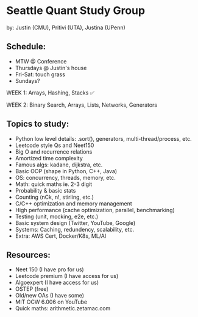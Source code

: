 # Seattle Quant Study Group

by: Justin (CMU), Pritivi (UTA), Justina (UPenn)

## Schedule:

- MTW @ Conference
- Thursdays @ Justin's house
- Fri-Sat: touch grass
- Sundays?

WEEK 1: Arrays, Hashing, Stacks ✅

WEEK 2: Binary Search, Arrays, Lists, Networks, Generators

## Topics to study:

- Python low level details: .sort(), generators, multi-thread/process, etc.
- Leetcode style Qs and Neet150
- Big O and recurrence relations
- Amortized time complexity
- Famous algs: kadane, dijkstra, etc.
- Basic OOP (shape in Python, C++, Java)
- OS: concurrency, threads, memory, etc.
- Math: quick maths ie. 2-3 digit
- Probability & basic stats
- Counting (nCk, n!, stirling, etc.)
- C/C++ optimization and memory management
- High performance (cache optimization, parallel, benchmarking)
- Testing (unit, mocking, e2e, etc.)
- Basic system design (Twitter, YouTube, Google)
- Systems: Caching, redundency, scalability, etc.
- Extra: AWS Cert, Docker/K8s, ML/AI

## Resources:

- Neet 150 (I have pro for us)
- Leetcode premium (I have access for us)
- Algoexpert (I have access for us)
- OSTEP (free)
- Old/new OAs (I have some)
- MIT OCW 6.006 on YouTube
- Quick maths: arithmetic.zetamac.com
